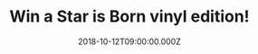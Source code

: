 ---
campaign-uuid: "c-74b25726-8db3-4ce9-838f-d56fab17f261"
type: "Competition"
category: "Music"
date: "2018-10-12T09:00:00.000Z"
end-date: "2018-11-12T23:59:00.000Z"
disable-form: false
is_promoted: false
has_entry_page: true
title: "Win a Star is Born vinyl edition!"
competition-description: "<p>We are giving away the soundtrack of the most ambitious\
  \ movie of the moment: A Star is Born performed by the incredible stars Lady Gaga\
  \ and Bradley Cooper!</p>\n<p>Want it now? You know what to do……</p>\n"
hero-header: "Win a Star is Born vinyl edition!"
terms-confirmation: "N/A"
banner-img: "https://assets.expresslyapp.com/asset-9f6b7205-7541-4162-beaf-6537ed06303e.jpg"
logo-left-href: "aaa.nme.com"
logo-left-image: "https://assets.expresslyapp.com/asset-3da84ec1-0d25-4aea-9955-582cf1fa3001.jpg"
logo-left-title: "NME AAA"
bg-image-hero: "https://assets.expresslyapp.com/asset-825c76e6-5a2e-4514-8712-13c928a88e50.jpg"
bg-image-first: "https://assets.expresslyapp.com/asset-8a2ebcc3-31e0-4374-b288-45745a72ff03.jpg"
section1-content: "</p>Alongside Gaga and Cooper there are many co-writing credits\
  \ in the soundtrack: Jason Isbell, Willie Nelson’s son Lukas, Mark Ronson, Andrew\
  \ Wyatt, Julia Michaels and Justin Tranter… and many more! The set was released\
  \ on Oct. 5 and its aiming to be nº1 on the Billboard 200 album charts!</p>\n<p>Maybe\
  \ It’s Time, Parking Lot, Out Of Time… are some of the amazing songs you can find\
  \ in the soundtrack, so if you can’t wait to listen the full album… enter the form\
  \ below for a chance to win and get ready to get delighted by the voices of Lady\
  \ Gaga and Bradley Cooper!</p>\n"
entry-title: "Win a Star is Born vinyl edition!"
entry-content: "<p>Enter the draw to win a Star is Born vinyl edition by completing\
  \ the form below before 23:59 on 12th of November 2018.</p>\n"
has-winner: true
winner-title: "CONGRATULATIONS to Martin H. who won A star is born on vinyl edition!"
winner-banner: "https://assets.expresslyapp.com/asset-1948b575-8210-4527-b92f-eb798734a0cf.jpg"
prize-description: "A Star is Born vinyl edition!"
special-conditions: "Multiple entries are allowed up to one every day.\r\nThis competition\
  \ is also available on: https://http://club.expressly.io/competitions/a-star-is-born-vinyl"
country-restrictions:
- "GB"
---